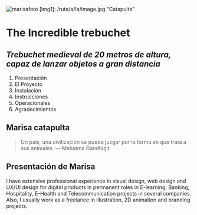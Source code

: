 ![marisafoto](http://marisaposada.ueuo.com/img/fotowebmovil.png)
[img1]: /ruta/a/la/image.jpg "Catapulta"
# The Incredible trebuchet
## _Trebuchet medieval de 20 metros de altura, capaz de lanzar objetos a gran distancia_

1. Presentación
2. El Proyecto
3. Instalación
4. Instrucciones
5. Operacionales
6. Agradecimientos

## Marisa catapulta
> Un país, una civilización se puede juzgar por la forma en que trata a sus animales.  — Mahatma Gandhigit

## Presentación de Marisa
  I have extensive professional experience in visual design, web design and UX/UI design for digital products in permanent roles in E-learning, Banking, Hospitality, E-Health and Telecommunication projects in several companies. Also, I usually work as a freelance in illustration, 2D animation and branding projects.

